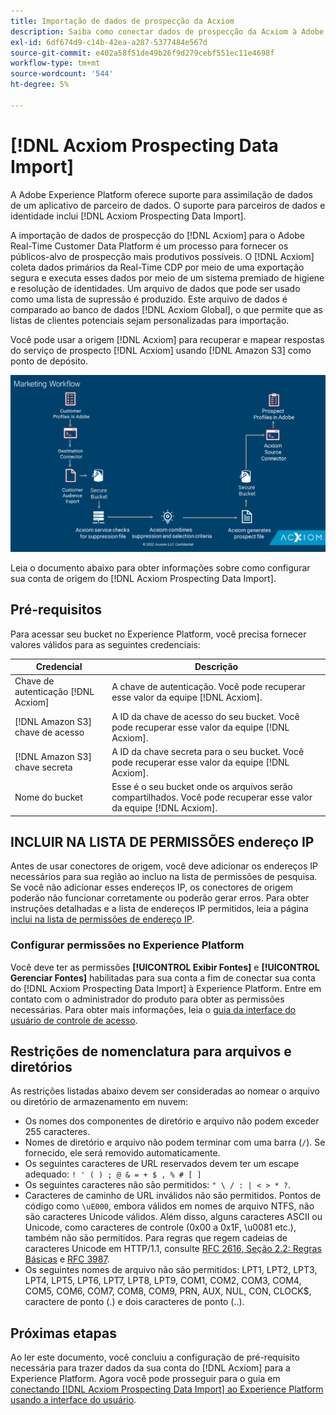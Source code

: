 ```yaml
---
title: Importação de dados de prospecção da Acxiom
description: Saiba como conectar dados de prospecção da Acxiom à Adobe Experience Platform e à Adobe Real-Time CDP por meio da interface.
exl-id: 6df674d9-c14b-42ea-a287-5377484e567d
source-git-commit: e402a58f51de49b26f9d279cebf551ec11e4698f
workflow-type: tm+mt
source-wordcount: '544'
ht-degree: 5%

---
```


# [!DNL Acxiom Prospecting Data Import]

A Adobe Experience Platform oferece suporte para assimilação de dados de um aplicativo de parceiro de dados. O suporte para parceiros de dados e identidade inclui [!DNL Acxiom Prospecting Data Import].

A importação de dados de prospecção do [!DNL Acxiom] para o Adobe Real-Time Customer Data Platform é um processo para fornecer os públicos-alvo de prospecção mais produtivos possíveis. O [!DNL Acxiom] coleta dados primários da Real-Time CDP por meio de uma exportação segura e executa esses dados por meio de um sistema premiado de higiene e resolução de identidades. Um arquivo de dados que pode ser usado como uma lista de supressão é produzido. Este arquivo de dados é comparado ao banco de dados [!DNL Acxiom Global], o que permite que as listas de clientes potenciais sejam personalizadas para importação.

Você pode usar a origem [!DNL Acxiom] para recuperar e mapear respostas do serviço de prospecto [!DNL Acxiom] usando [!DNL Amazon S3] como ponto de depósito.

![acxiom-prospecting-workflow](../../images/tutorials/create/acxiom-prospect-suppression-data-sourcing/acxiom-prospecting.png)

Leia o documento abaixo para obter informações sobre como configurar sua conta de origem do [!DNL Acxiom Prospecting Data Import].

## Pré-requisitos

Para acessar seu bucket no Experience Platform, você precisa fornecer valores válidos para as seguintes credenciais:

| Credencial | Descrição |
| --- | --- |
| Chave de autenticação [!DNL Acxiom] | A chave de autenticação. Você pode recuperar esse valor da equipe [!DNL Acxiom]. |
| [!DNL Amazon S3] chave de acesso | A ID da chave de acesso do seu bucket. Você pode recuperar esse valor da equipe [!DNL Acxiom]. |
| [!DNL Amazon S3] chave secreta | A ID da chave secreta para o seu bucket. Você pode recuperar esse valor da equipe [!DNL Acxiom]. |
| Nome do bucket | Esse é o seu bucket onde os arquivos serão compartilhados. Você pode recuperar esse valor da equipe [!DNL Acxiom]. |

## INCLUIR NA LISTA DE PERMISSÕES endereço IP

Antes de usar conectores de origem, você deve adicionar os endereços IP necessários para sua região ao incluo na lista de permissões de pesquisa. Se você não adicionar esses endereços IP, os conectores de origem poderão não funcionar corretamente ou poderão gerar erros. Para obter instruções detalhadas e a lista de endereços IP permitidos, leia a página [inclui na lista de permissões de endereço IP](../../ip-address-allow-list.md).

### Configurar permissões no Experience Platform

Você deve ter as permissões **[!UICONTROL Exibir Fontes]** e **[!UICONTROL Gerenciar Fontes]** habilitadas para sua conta a fim de conectar sua conta do [!DNL Acxiom Prospecting Data Import] à Experience Platform. Entre em contato com o administrador do produto para obter as permissões necessárias. Para obter mais informações, leia o [guia da interface do usuário de controle de acesso](../../../access-control/abac/ui/permissions.md).

## Restrições de nomenclatura para arquivos e diretórios

As restrições listadas abaixo devem ser consideradas ao nomear o arquivo ou diretório de armazenamento em nuvem:

- Os nomes dos componentes de diretório e arquivo não podem exceder 255 caracteres.
- Nomes de diretório e arquivo não podem terminar com uma barra (`/`). Se fornecido, ele será removido automaticamente.
- Os seguintes caracteres de URL reservados devem ter um escape adequado: `! ' ( ) ; @ & = + $ , % # [ ]`
- Os seguintes caracteres não são permitidos: `" \ / : | < > * ?`.
- Caracteres de caminho de URL inválidos não são permitidos. Pontos de código como `\uE000`, embora válidos em nomes de arquivo NTFS, não são caracteres Unicode válidos. Além disso, alguns caracteres ASCII ou Unicode, como caracteres de controle (0x00 a 0x1F, \u0081 etc.), também não são permitidos. Para regras que regem cadeias de caracteres Unicode em HTTP/1.1, consulte [RFC 2616, Seção 2.2: Regras Básicas](https://www.ietf.org/rfc/rfc2616.txt) e [RFC 3987](https://www.ietf.org/rfc/rfc3987.txt).
- Os seguintes nomes de arquivo não são permitidos: LPT1, LPT2, LPT3, LPT4, LPT5, LPT6, LPT7, LPT8, LPT9, COM1, COM2, COM3, COM4, COM5, COM6, COM7, COM8, COM9, PRN, AUX, NUL, CON, CLOCK$, caractere de ponto (.) e dois caracteres de ponto (..).

## Próximas etapas

Ao ler este documento, você concluiu a configuração de pré-requisito necessária para trazer dados da sua conta do [!DNL Acxiom] para a Experience Platform. Agora você pode prosseguir para o guia em [conectando [!DNL Acxiom Prospecting Data Import] ao Experience Platform usando a interface do usuário](../../tutorials/ui/create/data-partners/acxiom-prospecting-data-import.md).
